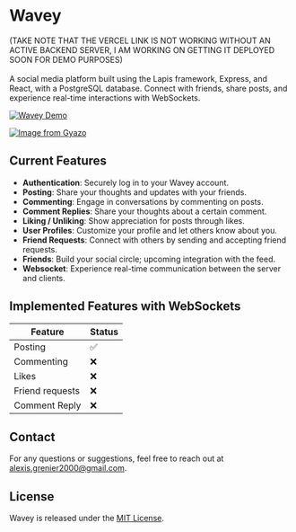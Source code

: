 # Wavey
(TAKE NOTE THAT THE VERCEL LINK IS NOT WORKING WITHOUT AN ACTIVE BACKEND SERVER, I AM WORKING ON GETTING IT DEPLOYED SOON FOR DEMO PURPOSES)
<br/>
<br/>
A social media platform built using the Lapis framework, Express, and React, with a PostgreSQL database. Connect with friends, share posts, and experience real-time interactions with WebSockets.

[![Wavey Demo](https://i.gyazo.com/8e2fd2b396ce0ecd76ccf1d773d3e984.gif)](https://gyazo.com/8e2fd2b396ce0ecd76ccf1d773d3e984)

[![Image from Gyazo](https://i.gyazo.com/78f583099b2d2bede23d4bb1c07d6ebd.gif)](https://gyazo.com/78f583099b2d2bede23d4bb1c07d6ebd)

## Current Features

- **Authentication**: Securely log in to your Wavey account.
- **Posting**: Share your thoughts and updates with your friends.
- **Commenting**: Engage in conversations by commenting on posts.
- **Comment Replies**: Share your thoughts about a certain comment.
- **Liking / Unliking**: Show appreciation for posts through likes.
- **User Profiles**: Customize your profile and let others know about you.
- **Friend Requests**: Connect with others by sending and accepting friend requests.
- **Friends**: Build your social circle; upcoming integration with the feed.
- **Websocket**: Experience real-time communication between the server and clients.

## Implemented Features with WebSockets

| Feature                 | Status   |
|-------------------------|----------|
| Posting            | ✅       |
| Commenting  | ❌       |
| Likes     | ❌       |
| Friend requests | ❌       |
| Comment Reply  | ❌       |


## Contact

For any questions or suggestions, feel free to reach out at [alexis.grenier2000@gmail.com](mailto:alexis.grenier2000@gmail.com).

## License

Wavey is released under the [MIT License](LICENSE).
